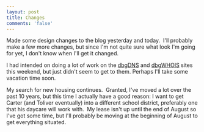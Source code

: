 ```yaml
---
layout: post
title: Changes
comments: 'false'
---
```


<p>Made some design changes to the blog yesterday and today.  I'll probably make a few more changes, but since I'm not quite sure what look I'm going for yet, I don't know when I'll get it changed.</p>
<p>I had intended on doing a lot of work on the <a title="dbgDNS" href="http://www.dbgdns.com/" target="_blank">dbgDNS</a> and <a title="dbgWHOIS" href="http://www.dbgwhois.com/" target="_blank">dbgWHOIS</a> sites this weekend, but just didn't seem to get to them. Perhaps I'll take some vacation time soon. 
</p>
<p>My search for new housing continues.  Granted, I've moved a lot over the past 10 years, but this time I actually have a good reason: I want to get Carter (and Toliver eventually) into a different school district, preferably one that his daycare will work with.  My lease isn't up until the end of August so I've got some time, but I'll probably be moving at the beginning of August to get everything situated.</p>

